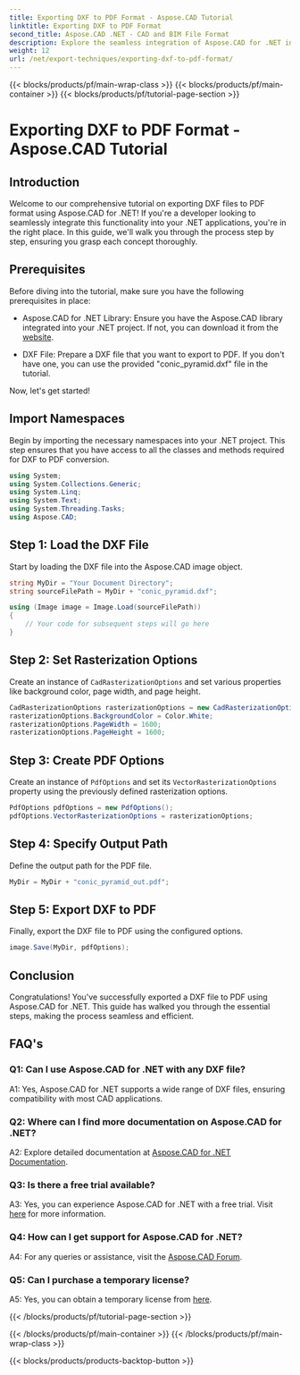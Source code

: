 ```yaml
---
title: Exporting DXF to PDF Format - Aspose.CAD Tutorial
linktitle: Exporting DXF to PDF Format
second_title: Aspose.CAD .NET - CAD and BIM File Format
description: Explore the seamless integration of Aspose.CAD for .NET in this step-by-step guide to export DXF files to PDF effortlessly.
weight: 12
url: /net/export-techniques/exporting-dxf-to-pdf-format/
---
```


{{< blocks/products/pf/main-wrap-class >}}
{{< blocks/products/pf/main-container >}}
{{< blocks/products/pf/tutorial-page-section >}}

# Exporting DXF to PDF Format - Aspose.CAD Tutorial

## Introduction

Welcome to our comprehensive tutorial on exporting DXF files to PDF format using Aspose.CAD for .NET! If you're a developer looking to seamlessly integrate this functionality into your .NET applications, you're in the right place. In this guide, we'll walk you through the process step by step, ensuring you grasp each concept thoroughly.

## Prerequisites

Before diving into the tutorial, make sure you have the following prerequisites in place:

- Aspose.CAD for .NET Library: Ensure you have the Aspose.CAD library integrated into your .NET project. If not, you can download it from the [website](https://releases.aspose.com/cad/net/).

- DXF File: Prepare a DXF file that you want to export to PDF. If you don't have one, you can use the provided "conic_pyramid.dxf" file in the tutorial.

Now, let's get started!

## Import Namespaces

Begin by importing the necessary namespaces into your .NET project. This step ensures that you have access to all the classes and methods required for DXF to PDF conversion.

```csharp
using System;
using System.Collections.Generic;
using System.Linq;
using System.Text;
using System.Threading.Tasks;
using Aspose.CAD;
```

## Step 1: Load the DXF File

Start by loading the DXF file into the Aspose.CAD image object.

```csharp
string MyDir = "Your Document Directory";
string sourceFilePath = MyDir + "conic_pyramid.dxf";

using (Image image = Image.Load(sourceFilePath))
{
    // Your code for subsequent steps will go here
}
```

## Step 2: Set Rasterization Options

Create an instance of `CadRasterizationOptions` and set various properties like background color, page width, and page height.

```csharp
CadRasterizationOptions rasterizationOptions = new CadRasterizationOptions();
rasterizationOptions.BackgroundColor = Color.White;
rasterizationOptions.PageWidth = 1600;
rasterizationOptions.PageHeight = 1600;
```

## Step 3: Create PDF Options

Create an instance of `PdfOptions` and set its `VectorRasterizationOptions` property using the previously defined rasterization options.

```csharp
PdfOptions pdfOptions = new PdfOptions();
pdfOptions.VectorRasterizationOptions = rasterizationOptions;
```

## Step 4: Specify Output Path

Define the output path for the PDF file.

```csharp
MyDir = MyDir + "conic_pyramid_out.pdf";
```

## Step 5: Export DXF to PDF

Finally, export the DXF file to PDF using the configured options.

```csharp
image.Save(MyDir, pdfOptions);
```

## Conclusion

Congratulations! You've successfully exported a DXF file to PDF using Aspose.CAD for .NET. This guide has walked you through the essential steps, making the process seamless and efficient.

## FAQ's

### Q1: Can I use Aspose.CAD for .NET with any DXF file?

A1: Yes, Aspose.CAD for .NET supports a wide range of DXF files, ensuring compatibility with most CAD applications.

### Q2: Where can I find more documentation on Aspose.CAD for .NET?

A2: Explore detailed documentation at [Aspose.CAD for .NET Documentation](https://reference.aspose.com/cad/net/).

### Q3: Is there a free trial available?

A3: Yes, you can experience Aspose.CAD for .NET with a free trial. Visit [here](https://releases.aspose.com/) for more information.

### Q4: How can I get support for Aspose.CAD for .NET?

A4: For any queries or assistance, visit the [Aspose.CAD Forum](https://forum.aspose.com/c/cad/19).

### Q5: Can I purchase a temporary license?

A5: Yes, you can obtain a temporary license from [here](https://purchase.aspose.com/temporary-license/).

{{< /blocks/products/pf/tutorial-page-section >}}

{{< /blocks/products/pf/main-container >}}
{{< /blocks/products/pf/main-wrap-class >}}

{{< blocks/products/products-backtop-button >}}
